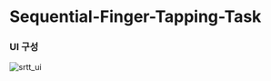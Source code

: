# Sequential-Finger-Tapping-Task

### UI 구성
![srtt_ui](https://user-images.githubusercontent.com/58240062/219299487-9edf144a-a95d-42e6-bf88-91f63e4fff97.png)
